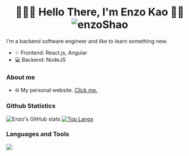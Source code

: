 <h1 align="center"> 👨🏻‍💻 Hello There, I'm Enzo Kao 👋🏻 <img src="https://komarev.com/ghpvc/?username=enzoShao&color=800080" alt="enzoShao" /></h1>

I'm a backend software engineer and like to learn something new.
- ✨ Frontend: React.js, Angular
- 💻 Backend: NodeJS

### About me 
- 🌐 My personal website. [Click me.](施工中)

### Github Statistics
![Enzo's GitHub stats](https://github-readme-stats.vercel.app/api?username=enzoShao&show_icons=true&theme=radical)
[![Top Langs](https://github-readme-stats.vercel.app/api/top-langs/?username=enzoShao&layout=compact)](https://github.com/anuraghazra/github-readme-stats)

### Languages and Tools
![](https://skillicons.dev/icons?i=vscode,linux,gcp,nodejs,express,tailwind,html,css,js,ts,mongodb,postgres,firebase,postman,git,github,linkedin,discord,instagram&theme=light)

